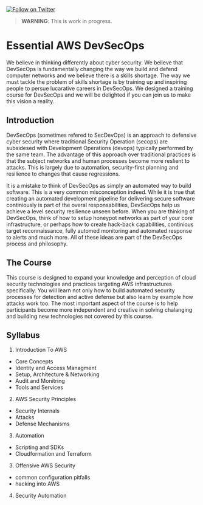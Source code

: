 [![Follow on Twitter](https://img.shields.io/twitter/follow/opendevsecops.svg?logo=twitter)](https://twitter.com/opendevsecops)

> **WARNING**: This is work in progress.

# Essential AWS DevSecOps

We believe in thinking differently about cyber security. We believe that DevSecOps is fundamentally changing the way we build and defend computer networks and we believe there is a skills shortage. The way we must tackle the problem of skills shortage is by training up and inspiring people to persue lucarative careers in DevSecOps. We designed a training course for DevSecOps and we will be delighted if you can join us to make this vision a reality.

## Introduction

DevSecOps (sometimes refered to SecDevOps) is an approach to defensive cyber security where traditional Security Operation (secops) are subsidesed with Development Operations (devops) typically performed by the same team. The advantage of this approach over traditional practices is that the subject networks and human processes become more reslient to attacks. This is largely due to automation, security-first planning and resilience to changes that cause regressions.

It is a mistake to think of DevSecOps as simply an automated way to build software. This is a very common misconception indeed. While it is true that creating an automated development pipeline for delivering secure software continiously is part of the overal responsabilities, DevSecOps help us achieve a level security resilience unseen before. When you are thinking of DevSecOps, think of how to setup honeypot networks as part of your core infrastructure, or perhaps how to create hack-back capabilities, continious target reconnaissance, fully automed monitoring and automated response to alerts and much more. All of these ideas are part of the DevSecOps process and philosophy.

## The Course

This course is designed to expand your knowledge and perception of cloud security technologies and practices targeting AWS infrastructures specifically. You will learn not only how to build automated security processes for detection and active defense but also learn by example how attacks work too. The most important aspect of the course is to help participants become more independent and creative in solving chalanging and building new technologies not covered by this course.

## Syllabus

1. Introduction To AWS
  - Core Concepts
  - Identity and Access Managment
  - Setup, Architecture & Networking
  - Audit and Monitring
  - Tools and Services
2. AWS Security Principles
  - Security Internals
  - Attacks
  - Defense Mechanisms
3. Automation
  - Scripting and SDKs
  - Cloudformation and Terraform
3. Offensive AWS Security
  - common configuration pitfalls
  - hacking into AWS
4. Security Automation
